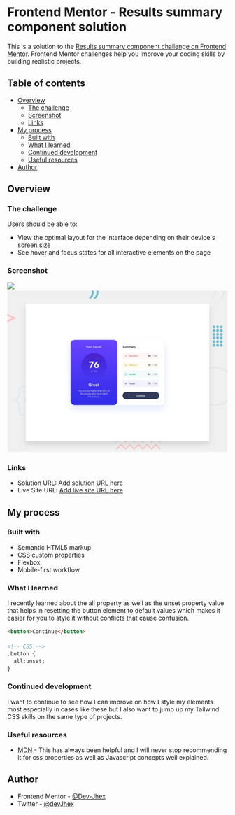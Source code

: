 # Frontend Mentor - Results summary component solution

This is a solution to the [Results summary component challenge on Frontend Mentor](https://www.frontendmentor.io/challenges/results-summary-component-CE_K6s0maV). Frontend Mentor challenges help you improve your coding skills by building realistic projects. 

## Table of contents

- [Overview](#overview)
  - [The challenge](#the-challenge)
  - [Screenshot](#screenshot)
  - [Links](#links)
- [My process](#my-process)
  - [Built with](#built-with)
  - [What I learned](#what-i-learned)
  - [Continued development](#continued-development)
  - [Useful resources](#useful-resources)
- [Author](#author)



## Overview

### The challenge

Users should be able to:

- View the optimal layout for the interface depending on their device's screen size
- See hover and focus states for all interactive elements on the page

### Screenshot

![](./screenshot.jpg)
![Design preview for the Results summary component coding challenge](./design/desktop-preview.jpg)


### Links

- Solution URL: [Add solution URL here](https://your-solution-url.com)
- Live Site URL: [Add live site URL here](https://your-live-site-url.com)

## My process

### Built with

- Semantic HTML5 markup
- CSS custom properties
- Flexbox
- Mobile-first workflow

### What I learned
I recently learned about the all property as well as the unset property value that helps in resetting the button element to default values which makes it easier for you to style it without conflicts that cause confusion.


```html
<button>Continue</button>

<!-- CSS -->
.button {
  all:unset;
}
```


### Continued development
I want to continue to see how I can improve on how I style my elements most especially in cases like these but I also want to jump up my Tailwind CSS skills on the same type of projects.


### Useful resources

- [MDN](https://developer.mozilla.org) - This has always been helpful and I will never stop recommending it for css properties as well as Javascript concepts well explained.


## Author

- Frontend Mentor - [@Dev-Jhex](https://www.frontendmentor.io/profile/Dev-Jhex)
- Twitter - [@devJhex](https://www.twitter.com/devJhex)


